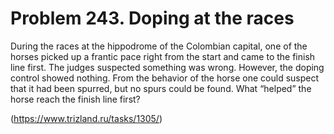 # Problem 243. Doping at the races

During the races at the hippodrome of the Colombian capital, one of the horses picked up a frantic pace right from the start and came to the finish line first. The judges suspected something was wrong. However, the doping control showed nothing. From the behavior of the horse one could suspect that it had been spurred, but no spurs could be found. What “helped” the horse reach the finish line first?

(https://www.trizland.ru/tasks/1305/)